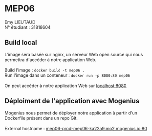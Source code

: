 # MEP06
Emy LIEUTAUD <br>
N° étudiant : 31818604

## Build local
L'image sera basée sur nginx, un serveur Web open source qui nous permettra d'accéder à notre application Web.<br><br>
Build l'image : 
```docker build -t mep06 .```<br>
Run l'image dans un conteneur : 
```docker run -p 8080:80 mep06```<br><br>
On peut accéder à notre application Web sur [localhost:8080](http://localhost:8080).

## Déploiment de l'application avec Mogenius
Mogenius nous permet de déployer notre application à partir d'un Dockerfile présent dans un repo Git. <br><br>
External hostname : [mep06-prod-mep06-ka22a9.mo2.mogenius.io:80](https://mep06-prod-mep06-ka22a9.mo2.mogenius.io:80)
